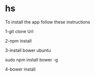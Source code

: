 # hs

To install the app follow these instructions

1-git clone Url

2-npm install

3-install bower ubuntu
  
   sudo npm install bower -g

4-bower install
